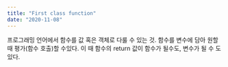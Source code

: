 ```yaml
---
title: "First class function"
date: "2020-11-08"
---
```


프로그래밍 언어에서 함수를 값 혹은 객체로 다룰 수 있는 것.
함수를 변수에 담아 원할 때 평가(함수 호출)할 수있다.
이 때 함수의 return 값이 함수가 될수도, 변수가 될 수 도 있다.
